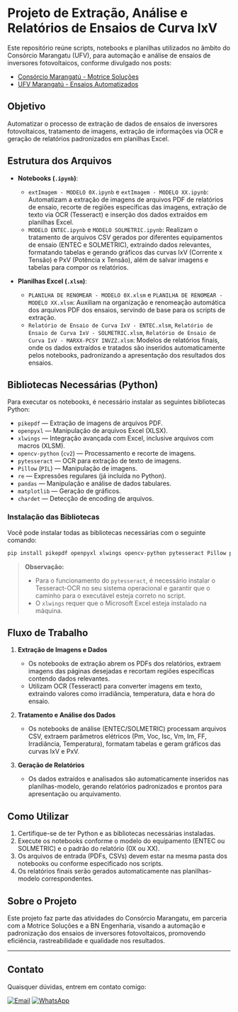 # Projeto de Extração, Análise e Relatórios de Ensaios de Curva IxV

Este repositório reúne scripts, notebooks e planilhas utilizados no âmbito do Consórcio Marangatu (UFV), para automação e análise de ensaios de inversores fotovoltaicos, conforme divulgado nos posts:

- [Consórcio Marangatú - Motrice Soluções](https://www.linkedin.com/posts/darieldon-de-brito-medeiros_ontem-no-cons%C3%B3rcio-marangatu-da-motrice-solu%C3%A7%C3%B5es-activity-7206242399352766464-g2oK?utm_source=social_share_send&utm_medium=member_desktop_web&rcm=ACoAACZ_e70BjDTM-fIO9bX--d7Woxcl08Tr3AE)
- [UFV Marangatú - Ensaios Automatizados](https://www.linkedin.com/posts/darieldon-de-brito-medeiros_boa-tarde-hoje-na-ufv-marangatu-constru%C3%ADdas-activity-7214685368128815105-LR0A?utm_source=social_share_send&utm_medium=member_desktop_web&rcm=ACoAACZ_e70BjDTM-fIO9bX--d7Woxcl08Tr3AE)

## Objetivo

Automatizar o processo de extração de dados de ensaios de inversores fotovoltaicos, tratamento de imagens, extração de informações via OCR e geração de relatórios padronizados em planilhas Excel.

## Estrutura dos Arquivos

- **Notebooks (`.ipynb`)**:

  - `extImagem - MODELO 0X.ipynb` e `extImagem - MODELO XX.ipynb`: Automatizam a extração de imagens de arquivos PDF de relatórios de ensaio, recorte de regiões específicas das imagens, extração de texto via OCR (Tesseract) e inserção dos dados extraídos em planilhas Excel.
  - `MODELO ENTEC.ipynb` e `MODELO SOLMETRIC.ipynb`: Realizam o tratamento de arquivos CSV gerados por diferentes equipamentos de ensaio (ENTEC e SOLMETRIC), extraindo dados relevantes, formatando tabelas e gerando gráficos das curvas IxV (Corrente x Tensão) e PxV (Potência x Tensão), além de salvar imagens e tabelas para compor os relatórios.

- **Planilhas Excel (`.xlsm`)**:
  - `PLANILHA DE RENOMEAR - MODELO 0X.xlsm` e `PLANILHA DE RENOMEAR - MODELO XX.xlsm`: Auxiliam na organização e renomeação automática dos arquivos PDF dos ensaios, servindo de base para os scripts de extração.
  - `Relatório de Ensaio de Curva IxV - ENTEC.xlsm`, `Relatório de Ensaio de Curva IxV - SOLMETRIC.xlsm`, `Relatório de Ensaio de Curva IxV - MARXX-PCSY INVZZ.xlsm`: Modelos de relatórios finais, onde os dados extraídos e tratados são inseridos automaticamente pelos notebooks, padronizando a apresentação dos resultados dos ensaios.

## Bibliotecas Necessárias (Python)

Para executar os notebooks, é necessário instalar as seguintes bibliotecas Python:

- `pikepdf` — Extração de imagens de arquivos PDF.
- `openpyxl` — Manipulação de arquivos Excel (XLSX).
- `xlwings` — Integração avançada com Excel, inclusive arquivos com macros (XLSM).
- `opencv-python` (`cv2`) — Processamento e recorte de imagens.
- `pytesseract` — OCR para extração de texto de imagens.
- `Pillow` (`PIL`) — Manipulação de imagens.
- `re` — Expressões regulares (já incluída no Python).
- `pandas` — Manipulação e análise de dados tabulares.
- `matplotlib` — Geração de gráficos.
- `chardet` — Detecção de encoding de arquivos.

### Instalação das Bibliotecas

Você pode instalar todas as bibliotecas necessárias com o seguinte comando:

```bash
pip install pikepdf openpyxl xlwings opencv-python pytesseract Pillow pandas matplotlib chardet
```

> **Observação:**
>
> - Para o funcionamento do `pytesseract`, é necessário instalar o Tesseract-OCR no seu sistema operacional e garantir que o caminho para o executável esteja correto no script.
> - O `xlwings` requer que o Microsoft Excel esteja instalado na máquina.

## Fluxo de Trabalho

1. **Extração de Imagens e Dados**

   - Os notebooks de extração abrem os PDFs dos relatórios, extraem imagens das páginas desejadas e recortam regiões específicas contendo dados relevantes.
   - Utilizam OCR (Tesseract) para converter imagens em texto, extraindo valores como irradiância, temperatura, data e hora do ensaio.

2. **Tratamento e Análise dos Dados**

   - Os notebooks de análise (ENTEC/SOLMETRIC) processam arquivos CSV, extraem parâmetros elétricos (Pm, Voc, Isc, Vm, Im, FF, Irradiância, Temperatura), formatam tabelas e geram gráficos das curvas IxV e PxV.

3. **Geração de Relatórios**
   - Os dados extraídos e analisados são automaticamente inseridos nas planilhas-modelo, gerando relatórios padronizados e prontos para apresentação ou arquivamento.

## Como Utilizar

1. Certifique-se de ter Python e as bibliotecas necessárias instaladas.
2. Execute os notebooks conforme o modelo do equipamento (ENTEC ou SOLMETRIC) e o padrão do relatório (0X ou XX).
3. Os arquivos de entrada (PDFs, CSVs) devem estar na mesma pasta dos notebooks ou conforme especificado nos scripts.
4. Os relatórios finais serão gerados automaticamente nas planilhas-modelo correspondentes.

## Sobre o Projeto

Este projeto faz parte das atividades do Consórcio Marangatu, em parceria com a Motrice Soluções e a BN Engenharia, visando a automação e padronização dos ensaios de inversores fotovoltaicos, promovendo eficiência, rastreabilidade e qualidade nos resultados.

---

## Contato

Quaisquer dúvidas, entrem em contato comigo:

[![Email](https://img.shields.io/badge/Email-darieldonbm99@outlook.com-blue?style=for-the-badge&logo=microsoftoutlook)](mailto:darieldonbm99@outlook.com)
[![WhatsApp](<https://img.shields.io/badge/WhatsApp-+55%20(86)%2099466--6480-25D366?style=for-the-badge&logo=whatsapp>)](https://wa.me/5586994666480)
